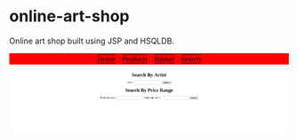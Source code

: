 # online-art-shop
Online art shop built using JSP and HSQLDB.

![Screenshot](screenshots/search.png)